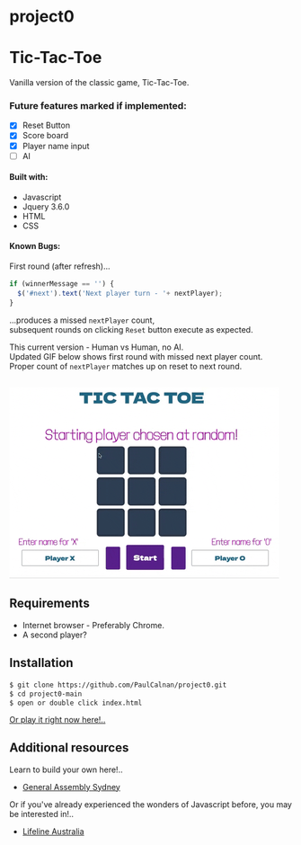 # project0
# Tic-Tac-Toe

Vanilla version of the classic game, Tic-Tac-Toe.

### Future features marked if implemented:

- [x]  Reset Button
- [x]  Score board
- [x]  Player name input
- [ ]  AI

#### Built with:

 - Javascript
 - Jquery 3.6.0
 - HTML
 - CSS

#### Known Bugs:

 First round (after refresh)...

 ```javascript
 if (winnerMessage == '') {
   $('#next').text('Next player turn - '+ nextPlayer);
 }
 ```
 ...produces a missed <code>nextPlayer</code> count,\
 subsequent rounds on clicking <code>Reset</code> button execute as expected.

This current version - Human vs Human, no AI.\
Updated GIF below shows first round with missed next player count.\
Proper count of <code>nextPlayer</code> matches up on reset to next round.
##

![game demo](/LatestTicTacToe.gif)


## Requirements

- Internet browser - Preferably Chrome.
- A second player?

## Installation

```
$ git clone https://github.com/PaulCalnan/project0.git
$ cd project0-main
$ open or double click index.html
```

[Or play it right now here!.. ](https://paulcalnan.github.io/project0/)


## Additional resources

Learn to build your own here!..

- [General Assembly Sydney](https://tinyurl.com/5xm6mun5)

Or if you've already experienced the wonders of Javascript before, you may be interested in!..

- [Lifeline Australia](https://www.lifeline.org.au/)
